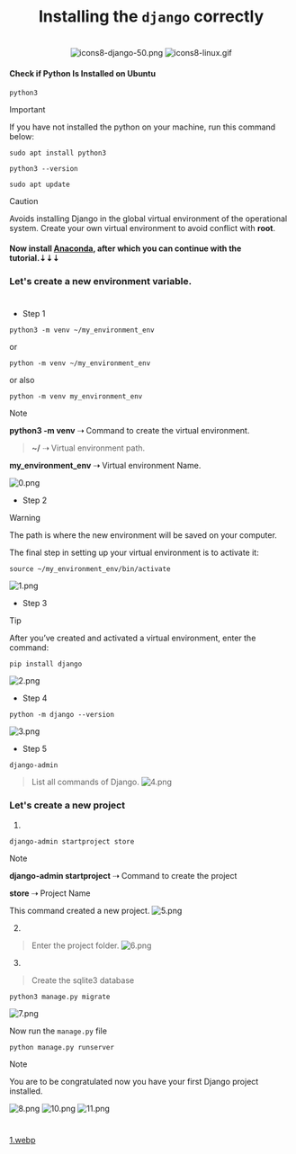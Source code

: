 <div style="text-align: center;" markdown="1">

# Installing the `django` correctly
#
![icons8-django-50.png](../assets/django/icons8-django-50.png)
![icons8-linux.gif](../assets/django/icons8-linux.gif)
</div>

#### Check if Python Is Installed on Ubuntu
```shell
python3
```

> [!IMPORTANT]
> If you have not installed the python on your machine, run this command below:

~~~shell
sudo apt install python3
~~~
~~~shell
python3 --version
~~~
```shell
sudo apt update
```

> [!CAUTION]
> Avoids installing Django in the global virtual environment of the operational system. Create your own virtual environment to avoid conflict with __root__.

#### Now install [Anaconda](https://www.anaconda.com/download), after which you can continue with the tutorial.⇣⇣⇣

### Let's create a new environment variable.
#
- Step 1
```shell
python3 -m venv ~/my_environment_env
```
or
```shell
python -m venv ~/my_environment_env
```
or also
```shell
python -m venv my_environment_env
```
> [!NOTE]
> **python3 -m venv** ⇢ Command to create the virtual environment.
> 
> > **~/** ⇢ Virtual environment path.
> 
> **my_environment_env** ⇢ Virtual environment Name.
> 
![0.png](../assets/django/anaconda/0.png)
- Step 2

> [!WARNING]
> The path is where the new environment will be saved on your computer.
> 
>The final step in setting up your virtual environment is to activate it:

```shell
source ~/my_environment_env/bin/activate
```
![1.png](../assets/django/anaconda/1.png)

- Step 3

> [!TIP]
> After you’ve created and activated a virtual environment, enter the command:

```shell
pip install django
```
![2.png](../assets/django/anaconda/2.png)
- Step 4

```shell
python -m django --version
```
![3.png](../assets/django/anaconda/3.png)
- Step 5

```shell
django-admin
```
> List all commands of Django.
> ![4.png](../assets/django/anaconda/4.png)
> 

### Let's create a new project

1)
```shell
django-admin startproject store
```

> [!NOTE]
> **django-admin startproject** ⇢ Command to create the project
> 
> **store** ⇢ Project Name
> 
> This command created a new project.
> ![5.png](../assets/django/anaconda/5.png)
2)
> Enter the project folder.
![6.png](../assets/django/anaconda/6.png)

3)
> Create the sqlite3 database
```shell
python3 manage.py migrate
```
![7.png](../assets/django/anaconda/7.png)

 Now run the `manage.py` file
```shell
python manage.py runserver
```
 > [!NOTE]
 > You are to be congratulated now you have your first Django project installed.
 
![8.png](../assets/django/anaconda/9.png)
![10.png](../assets/django/anaconda/10.png)
![11.png](../assets/django/anaconda/11.png)

#
[1.webp](../assets/gifts/1.webp)